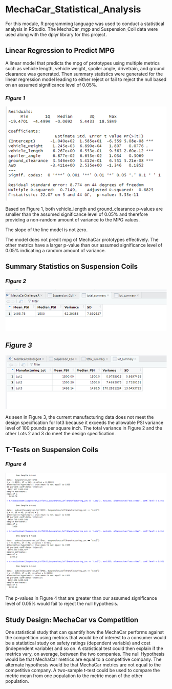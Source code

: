 # MechaCar_Statistical_Analysis
For this module, R programming language was used to conduct a statistical analysis in RStudio. The MechaCar_mgp and Suspension_Coil data were used along with the dplyr library for this project.

## Linear Regression to Predict MPG
A linear model that predicts the mpg of prototypes using multiple metrics such as vehicle length, vehicle weight, spoiler angle, drivetrain, and ground clearance was generated.  Then summary statistics were generated for the linear regression model leading to either reject or fail to reject the null based on an assumed significance level of 0.05%.

### *Figure 1*

![Alt text](Resources/Part1_screenshot.png)

Based on Figure 1, both vehicle_length and ground_clearance p-values are smaller than the assumed significance level of 0.05% and therefore providing a non-random amount of variance to the MPG values.

The slope of the line model is not zero.

The model does not predit mpg of MechaCar prototypes effectively.  The other metrics have a larger p-value than our assumed significance level of 0.05% indicating a random amount of variance. 

## Summary Statistics on Suspension Coils

### *Figure 2*

![Alt text](Resources/total_summary.png)

## *Figure 3*

![Alt text](Resources/lot_summary.png)

As seen in Figure 3, the current manufacturing data does not meet the design specification for lot3 because it exceeds the allowable PSI variance level of 100 pounds per square inch.  The total variance in Figure 2 and the other Lots 2 and 3 do meet the design specification. 

## T-Tests on Suspension Coils

### *Figure 4*

![Alt text](Resources/t%20test.png)

The p-values in Figure 4 that are greater than our assumed significance level of 0.05% would fail to reject the null hypothesis. 

## Study Design: MechaCar vs Competition

One statistical study that can quantify how the MechaCar performs against the competition using metrics that would be of interest to a consumer would be a statistical study on safety ratings (dependent variable) and cost (independent variable) and so on.  A statistical test could then explain if the metrics vary, on average, between the two companies.   The null Hypothesis would be that MechaCar metrics are equal to a competitive company.  The alternate hypothesis would be that MechaCar metrics are not equal to the competitive company.  A two-sample t-test could be used to compare the metric mean from one population to the metric mean of the other population. 

